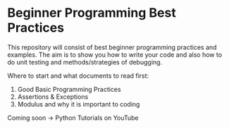 # Beginner Programming Best Practices

This repository will consist of best beginner programming practices and examples. The aim is to show you how to write your code and 
also how to do unit testing and methods/strategies of debugging. 

Where to start and what documents to read first:

1. Good Basic Programming Practices
2. Assertions & Exceptions
3. Modulus and why it is important to coding

Coming soon -> Python Tutorials on YouTube
